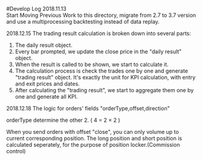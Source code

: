 #Develop Log
2018.11.13   
Start Moving Previous Work to this directory, migrate from 2.7 to 3.7 version and use a multiprocessing backtesting instead of data replay.

2018.12.15
The trading result calculation is broken down into several parts:
1. The daily result object.
2. Every bar prompted, we update the close price in the "daily result" object.
3. When the result is called to be shown, we start to calculate it.
4. The calculation process is check the trades one by one and generate "trading result" object. It's exactly the unit for KPI calculation, with entry and exit prices and dates.
5. After calculating the "trading result", we start to aggregate them one by one and generate all KPI.



2018.12.18
The logic for orders' fields "orderType,offset,direction"

orderType determine the other 2.
     (  4 = 2 × 2  )

When you send orders with offset "close", you can only volume up to current corresponding position.
The long position and short position is calculated seperately, for the purpose of position locker.(Commission control)